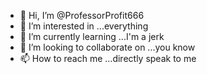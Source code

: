 - 👋 Hi, I’m @ProfessorProfit666
- 👀 I’m interested in ...everything 
- 🌱 I’m currently learning ...I'm a jerk
- 💞️ I’m looking to collaborate on ...you know
- 📫 How to reach me ...directly speak to me

<!---
ProfessorProfit666/ProfessorProfit666 is a ✨ special ✨ repository because its `README.md` (this file) appears on your GitHub profile.
You can click the Preview link to take a look at your changes.
--->

